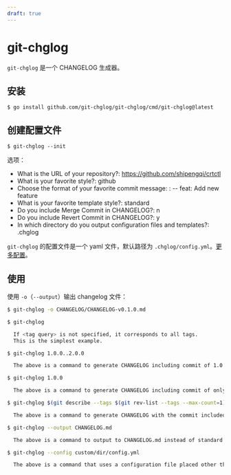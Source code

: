 ```yaml
---
draft: true
---
```


# git-chglog

`git-chglog` 是一个 CHANGELOG 生成器。

## 安装

```
$ go install github.com/git-chglog/git-chglog/cmd/git-chglog@latest
```

## 创建配置文件

```
$ git-chglog --init
```

选项：

- What is the URL of your repository?: https://github.com/shipengqi/crtctl
- What is your favorite style?: github
- Choose the format of your favorite commit message: <type>: <subject> -- feat: Add new feature
- What is your favorite template style?: standard
- Do you include Merge Commit in CHANGELOG?: n
- Do you include Revert Commit in CHANGELOG?: y
- In which directory do you output configuration files and templates?: .chglog

`git-chglog` 的配置文件是一个 yaml 文件，默认路径为 `.chglog/config.yml`。[更多配置](https://github.com/git-chglog/git-chglog#configuration)。


## 使用

使用 `-o`（`--output`）输出 changelog 文件：
```bash
$ git-chglog -o CHANGELOG/CHANGELOG-v0.1.0.md
```

```bash
$ git-chglog

  If <tag query> is not specified, it corresponds to all tags.
  This is the simplest example.

$ git-chglog 1.0.0..2.0.0

  The above is a command to generate CHANGELOG including commit of 1.0.0 to 2.0.0.

$ git-chglog 1.0.0

  The above is a command to generate CHANGELOG including commit of only 1.0.0.

$ git-chglog $(git describe --tags $(git rev-list --tags --max-count=1))

  The above is a command to generate CHANGELOG with the commit included in the latest tag.

$ git-chglog --output CHANGELOG.md

  The above is a command to output to CHANGELOG.md instead of standard output.

$ git-chglog --config custom/dir/config.yml

  The above is a command that uses a configuration file placed other than ".chglog/config.yml".
```

